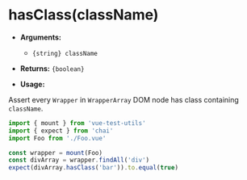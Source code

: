 # hasClass(className)

- **Arguments:**
  - `{string} className`

- **Returns:** `{boolean}`

- **Usage:**

Assert every `Wrapper` in `WrapperArray` DOM node has class containing `className`. 

```js
import { mount } from 'vue-test-utils'
import { expect } from 'chai'
import Foo from './Foo.vue'

const wrapper = mount(Foo)
const divArray = wrapper.findAll('div')
expect(divArray.hasClass('bar')).to.equal(true)
```
